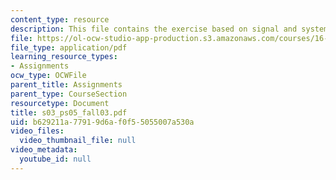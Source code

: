 ```yaml
---
content_type: resource
description: This file contains the exercise based on signal and systems.
file: https://ol-ocw-studio-app-production.s3.amazonaws.com/courses/16-01-unified-engineering-i-ii-iii-iv-fall-2005-spring-2006/b629211a77919d6af0f55055007a530a_s03_ps05_fall03.pdf
file_type: application/pdf
learning_resource_types:
- Assignments
ocw_type: OCWFile
parent_title: Assignments
parent_type: CourseSection
resourcetype: Document
title: s03_ps05_fall03.pdf
uid: b629211a-7791-9d6a-f0f5-5055007a530a
video_files:
  video_thumbnail_file: null
video_metadata:
  youtube_id: null
---
```

